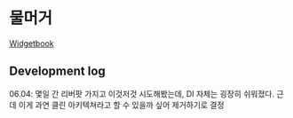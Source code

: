 # 물머거

[Widgetbook](https://cdn.widgetbook.io/5e70b33d-6f01-4352-bc75-2a3729e6f78f/c9a427fd-7294-451d-a925-5bac1fd7d68b/builds/dce694f8-14aa-4b74-9127-a1c9fcdd2f8a/index.html)

## Development log

06.04: 몇일 간 리버팟 가지고 이것저것 시도해봤는데, DI 자체는 굉장히 쉬워졌다. 근데 이게 과연 클린 아키텍쳐라고 할 수 있을까 싶어 제거하기로 결정
